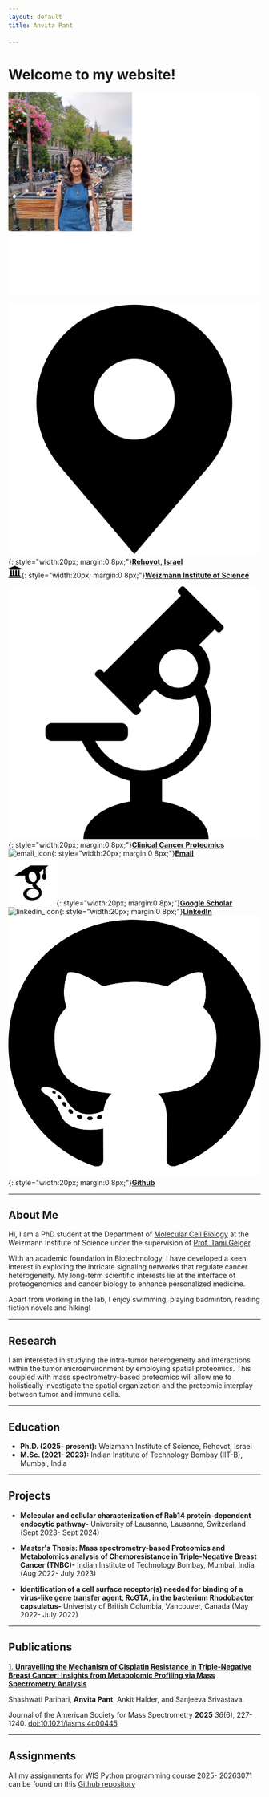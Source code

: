 ```yaml
---
layout: default
title: Anvita Pant

---
```


# Welcome to my website!

![avatar](assets/githubpic.png)

![location_icon](assets/location-pin.svg){: style="width:20px; margin:0 8px;"}[**Rehovot, Israel**](https://www.google.com/maps/place/Rehovot/@31.8933705,34.7239477,12z/data=!3m1!4b1!4m6!3m5!1s0x1502b70592bfe58f:0xeeadf8cb1758f957!8m2!3d31.8943652!4d34.8115292!16zL20vMDF2dHR5?entry=ttu&g_ep=EgoyMDI1MTAyOS4yIKXMDSoASAFQAw%3D%3D)  
![university_icon](assets/university-1.svg){: style="width:20px; margin:0 8px;"}[**Weizmann Institute of Science**](https://www.weizmann.ac.il/pages/)

![lab_icon](assets/lab_icon_1.png){: style="width:20px; margin:0 8px;"}[**Clinical Cancer Proteomics**](https://www.weizmann.ac.il/mcb/TGeiger/group-members)  
![email_icon](https://cdn.jsdelivr.net/gh/simple-icons/simple-icons/icons/gmail.svg){: style="width:20px; margin:0 8px;"}[**Email**](mailto:anvita.pant@weizmann.ac.il)  
![google_scholar_icon](assets/google-cholar-icon-3.png){: style="width:20px; margin:0 8px;"}[**Google Scholar**](https://scholar.google.com/citations?user=0D6QbOUAAAAJ&hl=en)  
![linkedin_icon](https://cdn.jsdelivr.net/gh/simple-icons/simple-icons/icons/linkedin.svg){: style="width:20px; margin:0 8px;"}[**LinkedIn**](https://www.linkedin.com/in/anvita-pant/)   
![github_icon](assets/github.svg){: style="width:20px; margin:0 8px;"}[**Github**](https://github.com/pantanvita)

---
  
## About Me

Hi, I am a PhD student at the Department of [Molecular Cell Biology](https://www.weizmann.ac.il/mcb/) at the Weizmann Institute of Science under the supervision of [Prof. Tami Geiger](https://www.weizmann.ac.il/mcb/TGeiger/home).

With an academic foundation in Biotechnology, I have developed a keen interest in exploring the intricate signaling networks that regulate cancer heterogeneity. My long-term scientific interests lie at the interface of proteogenomics and cancer biology to enhance personalized medicine.

Apart from working in the lab, I enjoy swimming, playing badminton, reading fiction novels and hiking!

---

## Research

I am interested in studying the intra-tumor heterogeneity and interactions within the tumor microenvironment by employing spatial proteomics. This coupled with mass spectrometry-based proteomics will allow me to holistically investigate the spatial organization and the proteomic interplay between tumor and immune cells.

---
  
## Education

- **Ph.D. (2025- present):** Weizmann Institute of Science, Rehovot, Israel 
- **M.Sc. (2021- 2023):** Indian Institute of Technology Bombay (IIT-B), Mumbai, India

---
  
## Projects

- **Molecular and cellular characterization of Rab14 protein-dependent endocytic pathway-** University of Lausanne, Lausanne, Switzerland (Sept 2023- Sept 2024)  
  
- **Master's Thesis: Mass spectrometry-based Proteomics and Metabolomics analysis of Chemoresistance in Triple-Negative Breast Cancer (TNBC)-** Indian Institute of Technology Bombay, Mumbai, India (Aug 2022- July 2023)

- **Identification of a cell surface receptor(s) needed for binding of a virus-like gene transfer agent, RcGTA, in the bacterium Rhodobacter capsulatus-** Univeristy of British Columbia, Vancouver, Canada (May 2022- July 2022)
  
---
  
## Publications

[1. **Unravelling the Mechanism of Cisplatin Resistance in Triple-Negative Breast Cancer: Insights from Metabolomic Profiling via Mass Spectrometry Analysis**](https://pubs.acs.org/doi/10.1021/jasms.4c00445)

Shashwati Parihari, **Anvita Pant**, Ankit Halder, and Sanjeeva Srivastava. 

Journal of the American Society for Mass Spectrometry **2025** *36*(6), 227-1240. [doi:10.1021/jasms.4c00445](10.1021/jasms.4c00445)  

---

## Assignments

All my assignments for WIS Python programming course 2025- 20263071 can be found on this [Github repository](https://github.com/pantanvita/wis-python-2025)


